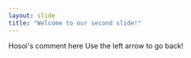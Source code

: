 ```yaml
---
layout: slide
title: "Welcome to our second slide!"
---
```

Hosoi's comment here
Use the left arrow to go back!
